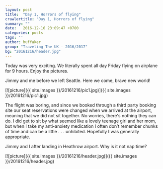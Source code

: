 ```yaml
---
layout: post
title:  "Day 1, Horrors of flying"
crawlertitle: "Day 1, Horrors of flying"
summary: ""
date:   2016-12-16 23:09:47 +0700
categories: posts
tags: ''
author: huffaker
group: "Traveling The UK - 2016/2017"
bg: "20161216/header.jpg"
---
```

Today was very exciting. We literally spent all day Friday flying on airplane for 9 hours. Enjoy the pictures.


Jimmy and me before we left Seattle. Here we come, brave new world!

[![picture]({{ site.images }}/20161216/pic1.jpg)]({{ site.images }}/20161216/pic1.jpg)

The flight was boring, and since we booked through a third party booking site our seat reservations were changed when we arrived at the airport, meaning that we did not sit together. No worries, there's nothing they can do. I did get to sit by what seemed like a lovely teenage girl and her mom, but when I take my anti-anxiety medication I often don’t remember chunks of time and can be a little . . . unhibited.  Hopefully I was generally appropriate.

Jimmy and I after landing in Heathrow airport. Why is it not nap time?

[![picture]({{ site.images }}/20161216/header.jpg)]({{ site.images }}/20161216/header.jpg)